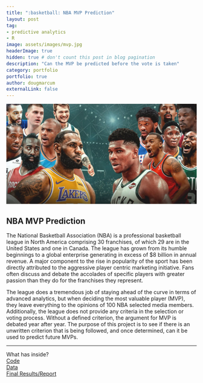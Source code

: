 ```yaml
---
title: ":basketball: NBA MVP Prediction"
layout: post
tag: 
- predictive analytics
- R
image: assets/images/mvp.jpg
headerImage: true
hidden: true # don't count this post in blog pagination
description: "Can the MVP be predicted before the vote is taken"
category: portfolio
portfolio: true
author: dougmarcum
externalLink: false
---
```


![Screenshot](https://github.com/MarcumDoug/MarcumDoug.github.io/blob/gh-pages/assets/images/mvp.jpg)

## NBA MVP Prediction  
The National Basketball Association (NBA) is a professional basketball league in North America comprising 30 franchises, of which 29 are in the United States and one in Canada. 
The league has grown from its humble beginnings to a global enterprise generating in excess of $8 billion in annual revenue. 
A major component to the rise in popularity of the sport has been directly attributed to the aggressive player centric marketing initiative. 
Fans often discuss and debate the accolades of specific players with greater passion than they do for the franchises they represent.  

The league does a tremendous job of staying ahead of the curve in terms of advanced analytics, but when deciding the most valuable player (MVP), they leave everything to the opinions of 100 NBA selected media members. 
Additionally, the league does not provide any criteria in the selection or voting process. Without a defined criterion, the argument for MVP is debated year after year. 
The purpose of this project is to see if there is an unwritten criterion that is being followed, and once determined, can it be used to predict future MVPs. 

---

What has inside?  
[Code](https://github.com/MarcumDoug/NBA_MVP_Prediction/tree/main/Code)  
[Data](https://github.com/MarcumDoug/NBA_MVP_Prediction/tree/main/Data)  
[Final Results/Report](https://github.com/MarcumDoug/NBA_MVP_Prediction/tree/main/Report)
